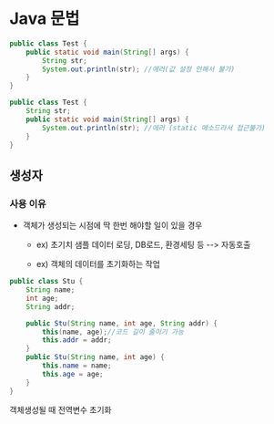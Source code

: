 # Java 문법

```java
public class Test {
    public static void main(String[] args) {
        String str;
        System.out.println(str); //에러(값 설정 안해서 불가) 
    }
}
```

```java
public class Test {
    String str;
    public static void main(String[] args) {
        System.out.println(str); //에러 (static 메소드라서 접근불가)
    }
}
```

## 생성자

### 사용 이유

+ 객체가 생성되는 시점에 딱 한번 해야할 일이 있을 경우
  
  + ex) 초기치 샘플 데이터 로딩, DB로드, 환경세팅 등 --> 자동호출 
  
  + ex) 객체의 데이터를 초기화하는 작업

```java
public class Stu {
    String name;
    int age;
    String addr;

    public Stu(String name, int age, String addr) {
        this(name, age);//코드 길이 줄이기 가능 
        this.addr = addr;
    }
    public Stu(String name, int age) {
        this.name = name;
        this.age = age;
    }
}
```

객체생성될 때 전역변수 초기화
